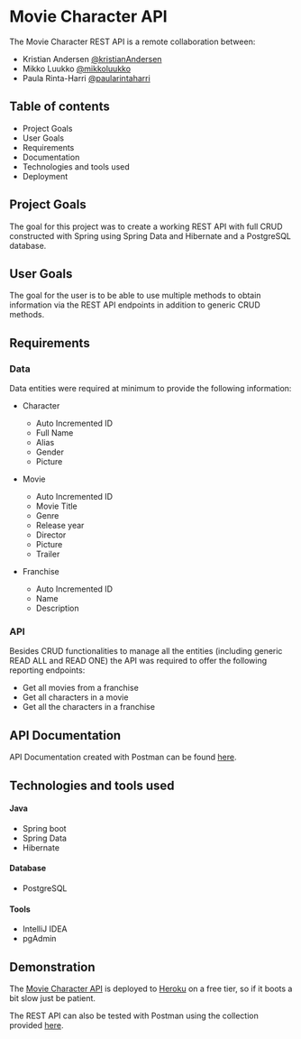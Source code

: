 # Movie Character API
The Movie Character REST API is a remote collaboration between:
- Kristian Andersen [@kristianAndersen](https://github.com/kristianAndersen)
- Mikko Luukko [@mikkoluukko](https://github.com/mikkoluukko)
- Paula Rinta-Harri [@paularintaharri](https://github.com/paularintaharri)

## Table of contents
- Project Goals
- User Goals
- Requirements
- Documentation
- Technologies and tools used
- Deployment

## Project  Goals
The goal for this project was to create a working REST API with full CRUD constructed with Spring
using Spring Data and Hibernate and a PostgreSQL database.

## User  Goals
The goal for the user is to be able to use multiple methods to obtain information via the REST API endpoints
in addition to generic CRUD methods.

## Requirements

### Data
Data entities were required at minimum to provide the following information:

- Character
    - Auto Incremented ID
    - Full Name
    - Alias
    - Gender
    - Picture

- Movie
    - Auto Incremented ID
    - Movie Title
    - Genre
    - Release year
    - Director
    - Picture
    - Trailer

- Franchise
    - Auto Incremented ID
    - Name
    - Description

### API
Besides CRUD functionalities to manage all the entities (including generic READ ALL and READ ONE)
the API was required to offer the following reporting endpoints:

- Get all movies from a franchise
- Get all characters in a movie
- Get all the characters in a franchise

## API Documentation
API Documentation created with Postman can be found [here](https://documenter.getpostman.com/view/14576152/TWDRtftQ).

## Technologies and tools used

#### Java
- Spring boot
- Spring Data
- Hibernate

#### Database
- PostgreSQL

#### Tools
- IntelliJ IDEA
- pgAdmin

## Demonstration
The [Movie Character API](https://moviecharactersapi.herokuapp.com/api/v1/movies) is deployed to [Heroku](heroku.com)
on a free tier, so if it boots a bit slow just be patient.

The REST API can also be tested with Postman using the collection provided [here](https://github.com/mikkoluukko/moviecharactersapi/blob/master/moviecharactersapi.postman_collection.json).